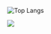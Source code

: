 ![Top Langs](https://github-readme-stats.vercel.app/api/top-langs/?username=KatouMegumii&layout=compact&theme=tokyonight)


![](https://github-readme-activity-graph.cyclic.app/graph?username=KatouMegumii&theme=dracula)


<!--
**KatouMegumii/KatouMegumii** is a ✨ _special_ ✨ repository because its `README.md` (this file) appears on your GitHub profile.

Here are some ideas to get you started:

- 🔭 I’m currently working on ...
- 🌱 I’m currently learning ...
- 👯 I’m looking to collaborate on ...
- 🤔 I’m looking for help with ...
- 💬 Ask me about ...
- 📫 How to reach me: ...
- 😄 Pronouns: ...
- ⚡ Fun fact: ...
-->
